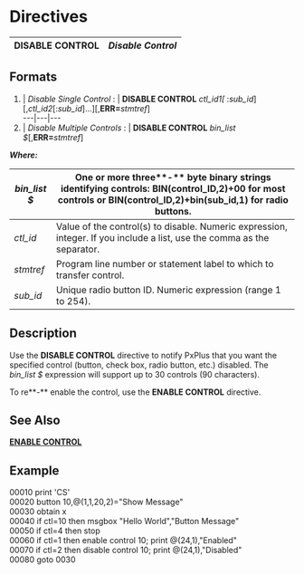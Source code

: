 # Directives

**DISABLE CONTROL** |  **_Disable Control_**  
---|---  
  
##  Formats

1. |  _Disable Single Control_ : |  **DISABLE CONTROL** _ctl_id1[_ :_sub_id_][,_ctl_id2_[:_sub_id_]...][,**ERR=**_stmtref_]  
---|---|---  
2. |  _Disable Multiple Controls_ : |  **DISABLE CONTROL** _bin_list_ _$_[,**ERR=**_stmtref_]  
  
**_Where:_**

_bin_list_ _$_ |  One or more three**-** byte binary strings identifying controls: BIN(control_ID,2)+$00$ for most controls or BIN(control_ID,2)+bin(sub_id,1) for radio buttons.  
---|---  
_ctl_id_ |  Value of the control(s) to disable. Numeric expression, integer. If you include a list, use the comma as the separator.  
_stmtref_ |  Program line number or statement label to which to transfer control.  
_sub_id_ |  Unique radio button ID. Numeric expression (range 1 to 254).  
  
##  Description

Use the **DISABLE CONTROL** directive to notify PxPlus that you want the specified control (button, check box, radio button, etc.) disabled. The _bin_list_ _$_ expression will support up to 30 controls (90 characters).

To re**-** enable the control, use the **ENABLE CONTROL** directive.

##  See Also

**[ENABLE CONTROL](enable_control.md)**

##  Example

00010 print 'CS'  
00020 button 10,@(1,1,20,2)="Show Message"  
00030 obtain x  
00040 if ctl=10 then msgbox "Hello World","Button Message"  
00050 if ctl=4 then stop  
00060 if ctl=1 then enable control 10; print @(24,1),"Enabled"  
00070 if ctl=2 then disable control 10; print @(24,1),"Disabled"  
00080 goto 0030
